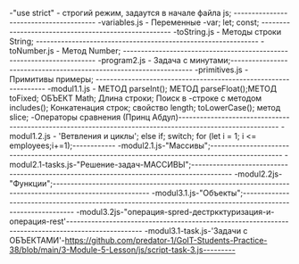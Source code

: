 -"use strict" - строгий режим, задаутся в начале файла js; ---------------------------------------
-variables.js - Переменные -var; let; const; -----------------------------------------------------
-toString.js - Методы строки String; --------------------------------------------------------------
-toNumber.js - Метод Number; ----------------------------------------------------------------------
-program2.js - Задача с минутами;-------------------------------------------------------------------
-primitives.js - Примитивы примеры; ----------------------------------------------------------------
-modul1.1.js - МЕТОД parseInt(); МЕТОД parseFloat();МЕТОД toFixed; ОБЪЕКТ Math; Длина строки; Поиск
в -строке с методом includes(); Конкатенация строк; свойство length; toLowerCase(); метод slice;
-Операторы сравнения (Принц
Абдул)----------------------------------------------------------------------------------------------------------
-modul1.2.js - 'Ветвления и циклы'; else if; switch; for (let i = 1; i <=
employees;i+=1);------------
-modul2.1.js-"Массивы";--------------------------------------------------------------------------------------------------
-modul2.1-tasks.js-"Решение-задач-МАССИВЫ";-----------------------------------------------------------------------------------------
-modul2.2js-"Функции";---------------------------------------------------------------------------------------------------------
-modul3.1.js-"Объекты";-------------------------------------------------------------------------------------------------------------
-modul3.2js-"операция-spred-дестркктуризация-и-операция-rest'---------------------------------------------------------------------------------------------------
-modul3.1-task.js-'Задачи с
ОБЪЕКТАМИ'-https://github.com/predator-1/GoIT-Students-Practice-38/blob/main/3-Module-5-Lesson/js/script-task-3.js---------
